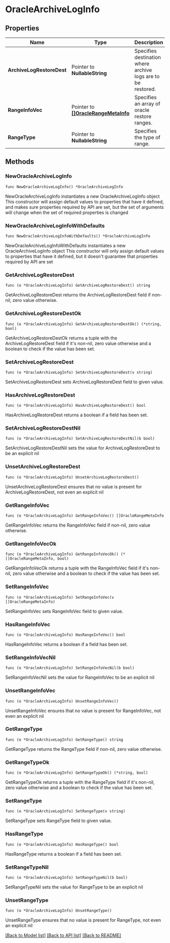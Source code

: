 # OracleArchiveLogInfo

## Properties

Name | Type | Description | Notes
------------ | ------------- | ------------- | -------------
**ArchiveLogRestoreDest** | Pointer to **NullableString** | Specifies destination where archive logs are to be restored. | [optional] 
**RangeInfoVec** | Pointer to [**[]OracleRangeMetaInfo**](OracleRangeMetaInfo.md) | Specifies an array of oracle restore ranges. | [optional] 
**RangeType** | Pointer to **NullableString** | Specifies the type of range. | [optional] 

## Methods

### NewOracleArchiveLogInfo

`func NewOracleArchiveLogInfo() *OracleArchiveLogInfo`

NewOracleArchiveLogInfo instantiates a new OracleArchiveLogInfo object
This constructor will assign default values to properties that have it defined,
and makes sure properties required by API are set, but the set of arguments
will change when the set of required properties is changed

### NewOracleArchiveLogInfoWithDefaults

`func NewOracleArchiveLogInfoWithDefaults() *OracleArchiveLogInfo`

NewOracleArchiveLogInfoWithDefaults instantiates a new OracleArchiveLogInfo object
This constructor will only assign default values to properties that have it defined,
but it doesn't guarantee that properties required by API are set

### GetArchiveLogRestoreDest

`func (o *OracleArchiveLogInfo) GetArchiveLogRestoreDest() string`

GetArchiveLogRestoreDest returns the ArchiveLogRestoreDest field if non-nil, zero value otherwise.

### GetArchiveLogRestoreDestOk

`func (o *OracleArchiveLogInfo) GetArchiveLogRestoreDestOk() (*string, bool)`

GetArchiveLogRestoreDestOk returns a tuple with the ArchiveLogRestoreDest field if it's non-nil, zero value otherwise
and a boolean to check if the value has been set.

### SetArchiveLogRestoreDest

`func (o *OracleArchiveLogInfo) SetArchiveLogRestoreDest(v string)`

SetArchiveLogRestoreDest sets ArchiveLogRestoreDest field to given value.

### HasArchiveLogRestoreDest

`func (o *OracleArchiveLogInfo) HasArchiveLogRestoreDest() bool`

HasArchiveLogRestoreDest returns a boolean if a field has been set.

### SetArchiveLogRestoreDestNil

`func (o *OracleArchiveLogInfo) SetArchiveLogRestoreDestNil(b bool)`

 SetArchiveLogRestoreDestNil sets the value for ArchiveLogRestoreDest to be an explicit nil

### UnsetArchiveLogRestoreDest
`func (o *OracleArchiveLogInfo) UnsetArchiveLogRestoreDest()`

UnsetArchiveLogRestoreDest ensures that no value is present for ArchiveLogRestoreDest, not even an explicit nil
### GetRangeInfoVec

`func (o *OracleArchiveLogInfo) GetRangeInfoVec() []OracleRangeMetaInfo`

GetRangeInfoVec returns the RangeInfoVec field if non-nil, zero value otherwise.

### GetRangeInfoVecOk

`func (o *OracleArchiveLogInfo) GetRangeInfoVecOk() (*[]OracleRangeMetaInfo, bool)`

GetRangeInfoVecOk returns a tuple with the RangeInfoVec field if it's non-nil, zero value otherwise
and a boolean to check if the value has been set.

### SetRangeInfoVec

`func (o *OracleArchiveLogInfo) SetRangeInfoVec(v []OracleRangeMetaInfo)`

SetRangeInfoVec sets RangeInfoVec field to given value.

### HasRangeInfoVec

`func (o *OracleArchiveLogInfo) HasRangeInfoVec() bool`

HasRangeInfoVec returns a boolean if a field has been set.

### SetRangeInfoVecNil

`func (o *OracleArchiveLogInfo) SetRangeInfoVecNil(b bool)`

 SetRangeInfoVecNil sets the value for RangeInfoVec to be an explicit nil

### UnsetRangeInfoVec
`func (o *OracleArchiveLogInfo) UnsetRangeInfoVec()`

UnsetRangeInfoVec ensures that no value is present for RangeInfoVec, not even an explicit nil
### GetRangeType

`func (o *OracleArchiveLogInfo) GetRangeType() string`

GetRangeType returns the RangeType field if non-nil, zero value otherwise.

### GetRangeTypeOk

`func (o *OracleArchiveLogInfo) GetRangeTypeOk() (*string, bool)`

GetRangeTypeOk returns a tuple with the RangeType field if it's non-nil, zero value otherwise
and a boolean to check if the value has been set.

### SetRangeType

`func (o *OracleArchiveLogInfo) SetRangeType(v string)`

SetRangeType sets RangeType field to given value.

### HasRangeType

`func (o *OracleArchiveLogInfo) HasRangeType() bool`

HasRangeType returns a boolean if a field has been set.

### SetRangeTypeNil

`func (o *OracleArchiveLogInfo) SetRangeTypeNil(b bool)`

 SetRangeTypeNil sets the value for RangeType to be an explicit nil

### UnsetRangeType
`func (o *OracleArchiveLogInfo) UnsetRangeType()`

UnsetRangeType ensures that no value is present for RangeType, not even an explicit nil

[[Back to Model list]](../README.md#documentation-for-models) [[Back to API list]](../README.md#documentation-for-api-endpoints) [[Back to README]](../README.md)


